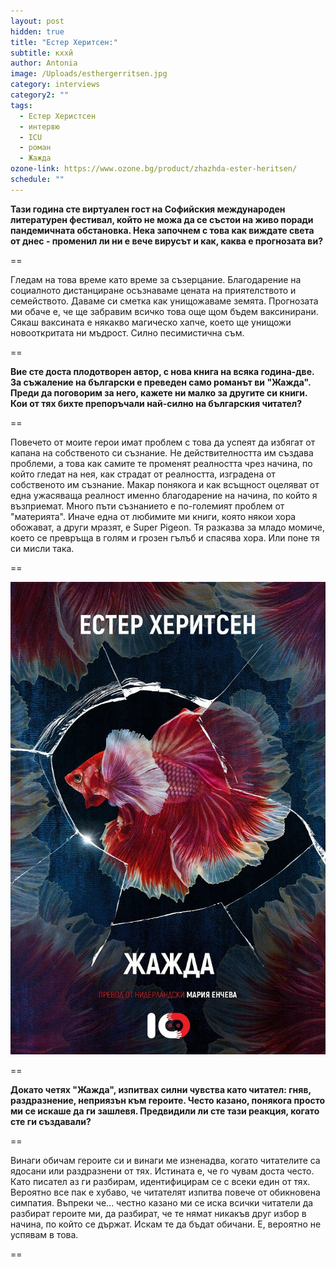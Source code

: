 ```yaml
---
layout: post
hidden: true
title: "Естер Херитсен:"
subtitle: кххй
author: Antonia
image: /Uploads/esthergerritsen.jpg
category: interviews
category2: ""
tags:
  - Естер Херистсен
  - интервю
  - ICU
  - роман
  - Жажда
ozone-link: https://www.ozone.bg/product/zhazhda-ester-heritsen/
schedule: ""
---
```

**Тази година сте виртуален гост на Софийския международен литературен фестивал, който не можа да се състои на живо поради пандемичната обстановка. Нека започнем с това как виждате света от днес - променил ли ни е вече вирусът и как, каква е прогнозата ви?**

\==

Гледам на това време като време за съзерцание. Благодарение на социалното дистанциране осъзнаваме цената на приятелството и семейството. Даваме си сметка как унищожаваме земята. Прогнозата ми обаче е, че ще забравим всичко това още щом бъдем ваксинирани. Сякаш ваксината е някакво магическо хапче, което ще унищожи новооткритата ни мъдрост. Силно песимистична съм.  

\==

**Вие сте доста плодотворен автор, с нова книга на всяка година-две. За съжаление на български е преведен само романът ви "Жажда". Преди да поговорим за него, кажете ни малко за другите си книги. Кои от тях бихте препоръчали най-силно на българския читател?**

\==

Повечето от моите герои имат проблем с това да успеят да избягат от капана на собственото си съзнание. Не действителността им създава проблеми, а това как самите те променят реалността чрез начина, по който гледат на нея, как страдат от реалността, изградена от собственото им съзнание. Макар понякога и как всъщност оцеляват от една ужасяваща реалност именно благодарение на начина, по който я възприемат. Много пъти съзнанието е по-големият проблем от "материята". Иначе една от любимите ми книги, която някои хора обожават, а други мразят, е Super Pigeon. Тя разказва за младо момиче, което се превръща в голям и грозен гълъб и спасява хора. Или поне тя си мисли така. 

\==

![](/Uploads/jajda.jpg)

\==

**Докато четях "Жажда", изпитвах силни чувства като читател: гняв, раздразнение, неприязън към героите. Често казано, понякога просто ми се искаше да ги зашлевя. Предвидили ли сте тази реакция, когато сте ги създавали?**

\==

Винаги обичам героите си и винаги ме изненадва, когато читателите са ядосани или раздразнени от тях. Истината е, че го чувам доста често. Като писател аз ги разбирам, идентифицирам се с всеки един от тях. Вероятно все пак е хубаво, че читателят изпитва повече от обикновена симпатия. Въпреки че... честно казано ми се иска всички читатели да разбират героите ми, да разбират, че те нямат никакъв друг избор в начина, по който се държат. Искам те да бъдат обичани. Е, вероятно не успявам в това. 

\==